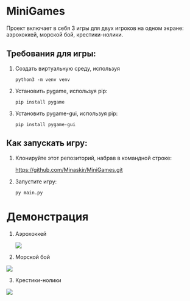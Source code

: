 # MiniGames
Проект включает в себя 3 игры для двух игроков на одном экране: аэрохоккей, морской бой, крестики-нолики.
## Требования для игры:

1. Создать виртуальную среду, используя
    ```
    python3 -m venv venv
   ```
2. Установить pygame, используя pip:
    ```
    pip install pygame
    ```
3. Установить pygame-gui, используя pip:
    ```
    pip install pygame-gui
    ```

## Как запускать игру:

1. Клонируйте этот репозиторий, набрав в командной строке:

   https://github.com/Minaskir/MiniGames.git

2. Запустите игру:
    ```
   py main.py
    ```
# Демонстрация

1. Аэрохоккей

   ![](data/AirH.png)

2. Морской бой

![](data/SB.png)

3. Крестики-нолики

![](data/TicTac.png)